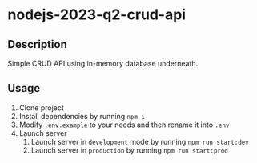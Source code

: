 # nodejs-2023-q2-crud-api

## Description

Simple CRUD API using in-memory database underneath.

## Usage

1. Clone project
2. Install dependencies by running ```npm i```
3. Modify ```.env.example``` to your needs and then rename it into ```.env```
4. Launch server
    1. Launch server in ```development``` mode by running ```npm run start:dev```
    2. Launch server in ```production``` by running ```npm run start:prod```
